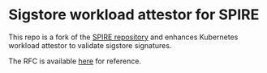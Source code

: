 # Sigstore workload attestor for SPIRE

This repo is a fork of the [SPIRE repository](https://github.com/spiffe/spire) and enhances Kubernetes workload attestor to validate sigstore signatures.

The RFC is available [here](https://docs.google.com/document/d/1YVuu7HMHnp8nx3sCPx7R2lCfjjno363s4oiPlI6axF4/edit#heading=h.ttn87ugq19sb) for reference.
